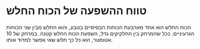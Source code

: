 # טווח ההשפעה של הכוח החלש

הכוח החלש הוא אחד מארבעת הכוחות הבסיסיים בטבע, והוא החלש מבין שני הכוחות
הגרעיניים. ככל שהמרחק בין החלקיקים גדל, השפעת הכוח החלש קטנה. במרחק של 10
אטומטר, הוא כל כך חלש שאי אפשר למדוד אותו.
